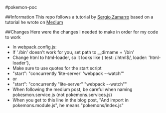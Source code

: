 #pokemon-poc

##Information
This repo follows a tutorial by [Sergio Zamarro](https://github.com/zamarrowski/pokemon-poc) based on a tutorial he wrote on [Medium](https://medium.com/@zamarrowski/angular-1-x-component-based-application-with-webpack-and-es6-dfab450f2df4)

##Changes
Here were the changes I needed to make in order for my code to work

* In webpack.config.js: 
 * If './bin' doesn't work for you, set path to __dirname + '/bin'
 * Change html to html-loader, so it looks like { test: /\.html$/, loader: 'html-loader'},
* Make sure to use quotes for the start script
 * "start": "concurrently 'lite-server' 'webpack --watch'"
 * or
 * "start": "concurrently \"lite-server\" \"webpack --watch\""
* When following the medium post, be careful when naming pokesmon.service.js (not pokemons.services.js)
* When you get to this line in the blog post, "And import in pokemons.module.js", he means "pokemons/index.js"